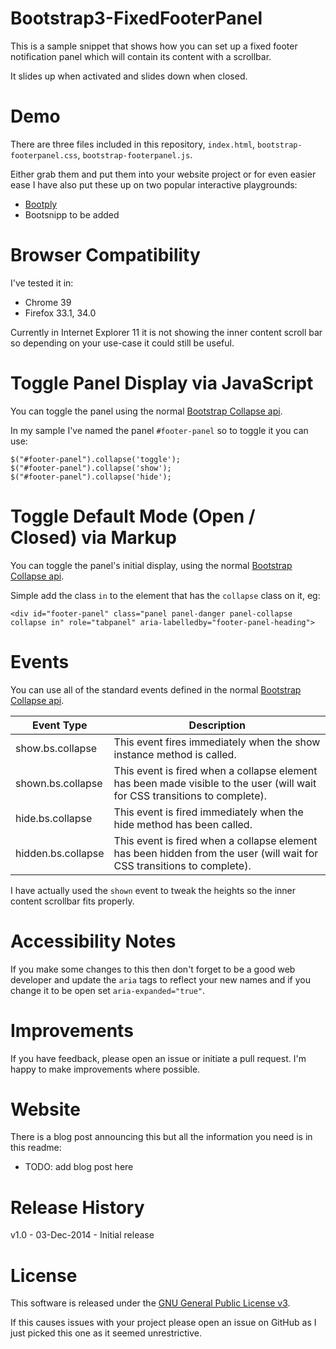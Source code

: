 Bootstrap3-FixedFooterPanel
===========================

This is a sample snippet that shows how you can set up a fixed footer notification panel which will contain its content with a scrollbar.

It slides up when activated and slides down when closed.

Demo
====
There are three files included in this repository, `index.html`, `bootstrap-footerpanel.css`, `bootstrap-footerpanel.js`.

Either grab them and put them into your website project or for even easier ease I have also put these up on two popular interactive playgrounds:

  - [Bootply](http://www.bootply.com/N88CLXCzjq)
  - Bootsnipp to be added

Browser Compatibility
=====================
I've tested it in:

  - Chrome 39
  - Firefox 33.1, 34.0
  
Currently in Internet Explorer 11 it is not showing the inner content scroll bar so depending on your use-case it could still be useful.

Toggle Panel Display via JavaScript
===================================
You can toggle the panel using the normal [Bootstrap Collapse api](http://getbootstrap.com/javascript/#collapse).

In my sample I've named the panel `#footer-panel` so to toggle it you can use:

    $("#footer-panel").collapse('toggle');
	$("#footer-panel").collapse('show');
	$("#footer-panel").collapse('hide');

Toggle Default Mode (Open / Closed) via Markup
=============================================
You can toggle the panel's initial display, using the normal [Bootstrap Collapse api](http://getbootstrap.com/javascript/#collapse).

Simple add the class `in` to the element that has the `collapse` class on it, eg:

    <div id="footer-panel" class="panel panel-danger panel-collapse collapse in" role="tabpanel" aria-labelledby="footer-panel-heading">

Events
======
You can use all of the standard events defined in the normal [Bootstrap Collapse api](http://getbootstrap.com/javascript/#collapse).

| Event Type	        | Description |
| ----------------------|-------------|
| show.bs.collapse		| This event fires immediately when the show instance method is called. |
| shown.bs.collapse		| This event is fired when a collapse element has been made visible to the user (will wait for CSS transitions to complete). |
| hide.bs.collapse		| This event is fired immediately when the hide method has been called. |
| hidden.bs.collapse	| This event is fired when a collapse element has been hidden from the user (will wait for CSS transitions to complete). |

I have actually used the `shown` event to tweak the heights so the inner content scrollbar fits properly.

Accessibility Notes
===================
If you make some changes to this then don't forget to be a good web developer and update the `aria` tags to reflect your new names and if you change it to be open set `aria-expanded="true"`.

Improvements
============
If you have feedback, please open an issue or initiate a pull request. I'm happy to make improvements where possible.

Website
=======
There is a blog post announcing this but all the information you need is in this readme:

  - TODO: add blog post here

Release History
===============
v1.0 - 03-Dec-2014 - Initial release
  
License
=======
This software is released under the [GNU General Public License v3](http://www.gnu.org/licenses/gpl-3.0.txt). 

If this causes issues with your project please open an issue on GitHub as I just picked this one as it seemed unrestrictive.
